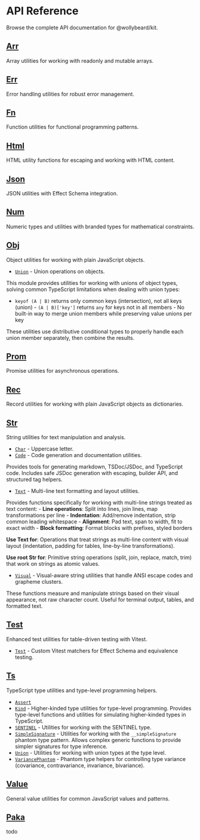 # API Reference

Browse the complete API documentation for @wollybeard/kit.

## [Arr](/api/arr)

Array utilities for working with readonly and mutable arrays.

## [Err](/api/err)

Error handling utilities for robust error management.

## [Fn](/api/fn)

Function utilities for functional programming patterns.

## [Html](/api/html)

HTML utility functions for escaping and working with HTML content.

## [Json](/api/json)

JSON utilities with Effect Schema integration.

## [Num](/api/num)

Numeric types and utilities with branded types for mathematical constraints.

## [Obj](/api/obj)

Object utilities for working with plain JavaScript objects.

- [`Union`](/api/obj/union) - Union operations on objects.

This module provides utilities for working with unions of object types, solving common TypeScript limitations when dealing with union types:

- `keyof (A | B)` returns only common keys (intersection), not all keys (union) - `(A | B)['key']` returns `any` for keys not in all members - No built-in way to merge union members while preserving value unions per key

These utilities use distributive conditional types to properly handle each union member separately, then combine the results.

## [Prom](/api/prom)

Promise utilities for asynchronous operations.

## [Rec](/api/rec)

Record utilities for working with plain JavaScript objects as dictionaries.

## [Str](/api/str)

String utilities for text manipulation and analysis.

- [`Char`](/api/str/char) - Uppercase letter.
- [`Code`](/api/str/code) - Code generation and documentation utilities.

Provides tools for generating markdown, TSDoc/JSDoc, and TypeScript code. Includes safe JSDoc generation with escaping, builder API, and structured tag helpers.

- [`Text`](/api/str/text) - Multi-line text formatting and layout utilities.

Provides functions specifically for working with multi-line strings treated as text content: - **Line operations**: Split into lines, join lines, map transformations per line - **Indentation**: Add/remove indentation, strip common leading whitespace - **Alignment**: Pad text, span to width, fit to exact width - **Block formatting**: Format blocks with prefixes, styled borders

**Use Text for**: Operations that treat strings as multi-line content with visual layout (indentation, padding for tables, line-by-line transformations).

**Use root Str for**: Primitive string operations (split, join, replace, match, trim) that work on strings as atomic values.

- [`Visual`](/api/str/visual) - Visual-aware string utilities that handle ANSI escape codes and grapheme clusters.

These functions measure and manipulate strings based on their visual appearance, not raw character count. Useful for terminal output, tables, and formatted text.

## [Test](/api/test)

Enhanced test utilities for table-driven testing with Vitest.

- [`Test`](/api/test/test) - Custom Vitest matchers for Effect Schema and equivalence testing.

## [Ts](/api/ts)

TypeScript type utilities and type-level programming helpers.

- [`Assert`](/api/ts/assert)
- [`Kind`](/api/ts/kind) - Higher-kinded type utilities for type-level programming. Provides type-level functions and utilities for simulating higher-kinded types in TypeScript.
- [`SENTINEL`](/api/ts/sentinel) - Utilities for working with the SENTINEL type.
- [`SimpleSignature`](/api/ts/simplesignature) - Utilities for working with the `__simpleSignature` phantom type pattern. Allows complex generic functions to provide simpler signatures for type inference.
- [`Union`](/api/ts/union) - Utilities for working with union types at the type level.
- [`VariancePhantom`](/api/ts/variancephantom) - Phantom type helpers for controlling type variance (covariance, contravariance, invariance, bivariance).

## [Value](/api/value)

General value utilities for common JavaScript values and patterns.

## [Paka](/api/paka)

todo
